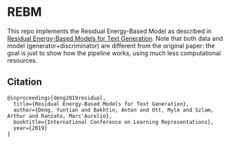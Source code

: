 # REBM

This repo implements the Residual Energy-Based Model as described in [Residual Energy-Based Models for Text Generation](https://openreview.net/pdf?id=B1l4SgHKDH). Note that both data and model (generator+discriminator) are different from the original paper: the goal is just to show how the pipeline works, using much less computational resources.


## Citation

```
@inproceedings{deng2019residual,
  title={Residual Energy-Based Models for Text Generation},
  author={Deng, Yuntian and Bakhtin, Anton and Ott, Myle and Szlam, Arthur and Ranzato, Marc'Aurelio},
  booktitle={International Conference on Learning Representations},
  year={2019}
}
```
